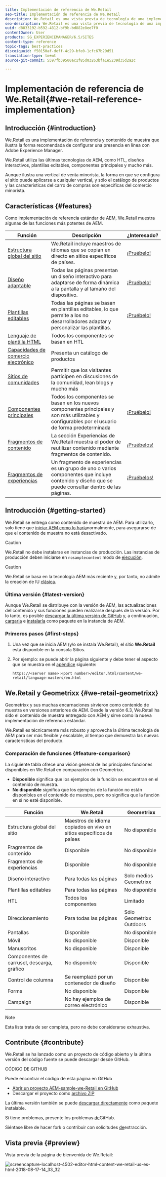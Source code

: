 ```yaml
---
title: Implementación de referencia de We.Retail
seo-title: Implementación de referencia de We.Retail
description: We.Retail es una vista previa de tecnología de una implementación de referencia que ilustra la manera recomendada de configurar una presencia en línea con AEM
seo-description: We.Retail es una vista previa de tecnología de una implementación de referencia que ilustra la manera recomendada de configurar una presencia en línea con AEM
uuid: d8833192-b592-4812-bf9b-bd882e8ee7f0
contentOwner: User
products: SG_EXPERIENCEMANAGER/6.5/SITES
content-type: reference
topic-tags: best-practices
discoiquuid: f50150af-deff-4c29-bfe0-1cfc67b29d51
translation-type: tm+mt
source-git-commit: 5597fb39500ac1f85d03263bfa1e5239d35d2a2c

---
```



# Implementación de referencia de We.Retail{#we-retail-reference-implementation}

## Introducción {#introduction}

We.Retail es una implementación de referencia y contenido de muestra que ilustra la forma recomendada de configurar una presencia en línea con Adobe Experience Manager.

We.Retail utiliza las últimas tecnologías de AEM, como HTL, diseños interactivos, plantillas editables, componentes principales y mucho más.

Aunque ilustra una vertical de venta minorista, la forma en que se configura el sitio puede aplicarse a cualquier vertical, y sólo el catálogo de productos y las características del carro de compras son específicas del comercio minorista.

## Características {#features}

Como implementación de referencia estándar de AEM, We.Retail muestra algunas de las funciones más potentes de AEM.

| **Función** | **Descripción** | **¿Interesado?** |
|---|---|---|
| [Estructura global del sitio](/help/sites-administering/tc-bp.md) | We.Retail incluye maestros de idiomas que se copian en directo en sitios específicos de países. | [¡Pruébelo!](/help/sites-developing/we-retail-globalized-site-structure.md) |
| [Diseño adaptable](/help/sites-authoring/responsive-layout.md) | Todas las páginas presentan un diseño interactivo para adaptarse de forma dinámica a la pantalla y al tamaño del dispositivo. | [¡Pruébelo!](/help/sites-developing/we-retail-responsive-layout.md) |
| [Plantillas editables](/help/sites-developing/page-templates-editable.md) | Todas las páginas se basan en plantillas editables, lo que permite a los no desarrolladores adaptar y personalizar las plantillas. | [¡Pruébelo!](/help/sites-developing/we-retail-editable-templates.md) |
| [Lenguaje de plantilla HTML](https://docs.adobe.com/content/help/en/experience-manager-htl/using/overview.html) | Todos los componentes se basan en HTL |  |
| [Capacidades de comercio electrónico](/help/sites-developing/ecommerce.md) | Presenta un catálogo de productos |  |
| [Sitios de comunidades](/help/communities/overview.md) | Permitir que los visitantes participen en discusiones de la comunidad, lean blogs y mucho más |  |
| [Componentes principales](https://docs.adobe.com/content/help/en/experience-manager-core-components/using/introduction.html) | Todos los componentes se basan en los nuevos componentes principales y son más utilizables y configurables por el usuario de forma predeterminada | [¡Pruébelo!](/help/sites-developing/we-retail-core-components.md) |
| [Fragmentos de contenido](/help/assets/content-fragments.md) | La sección Experiencias de We.Retail muestra el poder de reutilizar contenido mediante fragmentos de contenido. | [¡Pruébelos!](/help/sites-developing/we-retail-content-fragments.md) |
| [Fragmentos de experiencias](/help/sites-authoring/experience-fragments.md) | Un fragmento de experiencias es un grupo de uno o varios componentes que incluye contenido y diseño que se puede consultar dentro de las páginas. | [¡Pruébelos!](/help/sites-developing/we-retail-experience-fragments.md) |

## Introducción {#getting-started}

We.Retail se entrega como contenido de muestra de AEM. Para utilizarlo, solo tiene que [iniciar AEM como lo haría](/help/sites-deploying/deploy.md#getting-started)normalmente, para asegurarse de que el contenido de muestra no está desactivado.

>[!CAUTION]
>
>We.Retail no debe instalarse en instancias de producción. Las instancias de producción deben iniciarse en `nosamplecontent` modo de [ejecución](/help/sites-deploying/configure-runmodes.md).

>[!CAUTION]
>
>We.Retail se basa en la tecnología AEM más reciente y, por tanto, no admite la creación de IU [clásica](/help/sites-classic-ui-authoring/home.md).

### Última versión {#latest-version}

Aunque We.Retail se distribuye con la versión de AEM, las actualizaciones del contenido y sus funciones pueden realizarse después de la versión. Por lo tanto, es posible [descargar la última versión de GitHub](https://github.com/Adobe-Marketing-Cloud/aem-sample-we-retail/releases) y, a continuación, [cargarla](/help/sites-administering/package-manager.md#uploading-packages-from-your-file-system) e [instalarla](/help/sites-administering/package-manager.md#installing-packages) como paquete en la instancia de AEM.

### Primeros pasos {#first-steps}

1. Una vez que se inicia AEM (y/o se instala We.Retail), el sitio **We.Retail** está disponible en la consola [](/help/sites-authoring/basic-handling.md#global-navigation)Sitios.
1. Por ejemplo: se puede abrir la página siguiente y debe tener el aspecto que se muestra en el [apéndice](#appendix) siguiente:

   `https://<server name>:<port number>/editor.html/content/we-retail/language-masters/en.html`

## We.Retail y Geometrixx {#we-retail-geometrixx}

Geometrixx y sus muchas encarnaciones sirvieron como contenido de muestra en versiones anteriores de AEM. Desde la versión 6.3, We.Retail ha sido el contenido de muestra entregado con AEM y sirve como la nueva implementación de referencia estándar.

We.Retail es técnicamente más robusto y aprovecha la última tecnología de AEM para ser más flexible y escalable, al tiempo que demuestra las nuevas características del producto.

### Comparación de funciones {#feature-comparison}

La siguiente tabla ofrece una visión general de las principales funciones disponibles en We.Retail en comparación con Geometrixx.

* **Disponible** significa que los ejemplos de la función se encuentran en el contenido de muestra.
* **No disponible** significa que los ejemplos de la función no están disponibles en el contenido de muestra, pero no significa que la función en sí no esté disponible.

| **Función** | **We.Retail** | **Geometrixx** |
|---|---|---|
| Estructura global del sitio | Maestros de idioma copiados en vivo en sitios específicos de países | No disponible |
| Fragmentos de contenido | Disponible | No disponible |
| Fragmentos de experiencias | Disponible | No disponible |
| Diseño interactivo | Para todas las páginas | Solo medios Geometrixx |
| Plantillas editables | Para todas las páginas | No disponible |
| HTL | Todos los componentes | Limitado |
| Direccionamiento | Para todas las páginas | Sólo Geometrixx Outdoors |
| Pantallas | Disponible | No disponible |
| Móvil | No disponible | Disponible |
| Manuscritos | No disponible | Disponible |
| Componentes de carrusel, descarga, gráfico | No disponible | Disponible |
| Control de columna | Se reemplazó por un contenedor de diseño | Disponible |
| Forms | No disponible | Disponible |
| Campaign | No hay ejemplos de correo electrónico | Disponible |

>[!NOTE]
>
>Esta lista trata de ser completa, pero no debe considerarse exhaustiva.

## Contribute {#contribute}

We.Retail se ha lanzado como un proyecto de código abierto y la última versión del código fuente se puede descargar desde GitHub.

CÓDIGO DE GITHUB

Puede encontrar el código de esta página en GitHub

* [Abrir un proyecto AEM-sample-we-Retail en GitHub](https://github.com/Adobe-Marketing-Cloud/aem-sample-we-retail)
* Descargar el proyecto como [archivo ZIP](https://github.com/Adobe-Marketing-Cloud/aem-sample-we-retail/archive/master.zip)

La última versión también se puede [descargar directamente](https://github.com/Adobe-Marketing-Cloud/aem-sample-we-retail/releases/latest) como paquete instalable.

Si tiene problemas, presente los problemas [de](https://github.com/Adobe-Marketing-Cloud/aem-sample-we-retail/issues)GitHub.

Siéntase libre de hacer fork o contribuir con solicitudes [de](https://github.com/Adobe-Marketing-Cloud/aem-sample-we-retail/pulls)extracción.

## Vista previa {#preview}

Vista previa de la página de bienvenida de We.Retail:

![screencapture-localhost-4502-editor-html-content-we-retail-us-es-html-2018-08-17-14_33_32](assets/screencapture-localhost-4502-editor-html-content-we-retail-us-en-html-2018-08-17-14_33_32.png)

